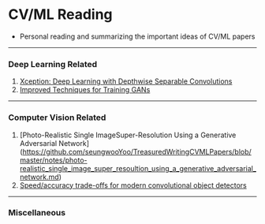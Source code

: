 # CV/ML Reading 
- Personal reading and summarizing the important ideas of CV/ML papers

--------------------

### Deep Learning Related
1. [Xception: Deep Learning with Depthwise Separable Convolutions](https://github.com/seungwooYoo/TreasuredWritingCVMLPapers/blob/master/notes/xception_deep_learning_with_depthwise_separable_convolutions.md) 
2. [Improved Techniques for Training GANs](https://github.com/seungwooYoo/TreasuredWritingCVMLPapers/blob/master/notes/improved_techniques_for_training_GANs.mdd)

-------------------
### Computer Vision Related 
1. [Photo-Realistic Single ImageSuper-Resolution Using a Generative Adversarial Network] (https://github.com/seungwooYoo/TreasuredWritingCVMLPapers/blob/master/notes/photo-realistic_single_image_super_resoultion_using_a_generative_adversarial_network.md) 
2. [Speed/accuracy trade-offs for modern convolutional object detectors](https://github.com/seungwooYoo/TreasuredWritingCVMLPapers/blob/master/notes/speed_accuracy_trade_offs_for_modern_convolutional_object_detectors.md)

---------------------

### Miscellaneous
